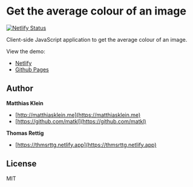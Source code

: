 # Get the average colour of an image

[![Netlify Status](https://api.netlify.com/api/v1/badges/30c5286d-83dd-486c-a2ff-99a0af616ba1/deploy-status)](https://app.netlify.com/sites/avg-colour/deploys)

Client-side JavaScript application to get the average colour of an image.

View the demo:
+ [Netlify](https://avg-colour.netlify.app/)
+ [Github Pages](https://thomasrettig.github.io/average-color/)

## Author

**Matthias Klein**

+ [http://matthiasklein.me](https://matthiasklein.me)
+ [https://github.com/matkl](https://github.com/matkl)

**Thomas Rettig**
+ [https://thmsrttg.netlify.app](https://thmsrttg.netlify.app)

## License
MIT
